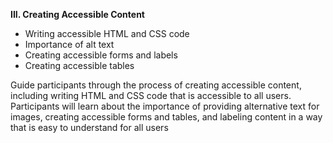 **III. Creating Accessible Content**
-   Writing accessible HTML and CSS code
-   Importance of alt text
-   Creating accessible forms and labels
-   Creating accessible tables

Guide participants through the process of creating accessible content, including writing HTML and CSS code that is accessible to all users. Participants will learn about the importance of providing alternative text for images, creating accessible forms and tables, and labeling content in a way that is easy to understand for all users